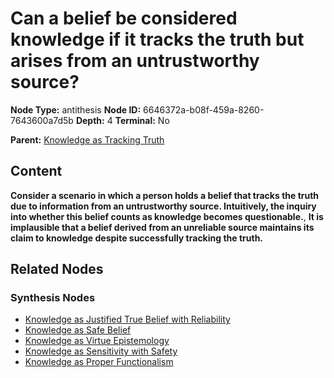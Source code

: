 # Can a belief be considered knowledge if it tracks the truth but arises from an untrustworthy source?

**Node Type:** antithesis
**Node ID:** 6646372a-b08f-459a-8260-7643600a7d5b
**Depth:** 4
**Terminal:** No

**Parent:** [Knowledge as Tracking Truth](knowledge-as-tracking-truth-synthesis-e67ff76f-b3ec-4cc7-b490-d784b722a8e3.md)

## Content

**Consider a scenario in which a person holds a belief that tracks the truth due to information from an untrustworthy source. Intuitively, the inquiry into whether this belief counts as knowledge becomes questionable.**, **It is implausible that a belief derived from an unreliable source maintains its claim to knowledge despite successfully tracking the truth.**

## Related Nodes

### Synthesis Nodes

- [Knowledge as Justified True Belief with Reliability](knowledge-as-justified-true-belief-with-reliability-synthesis-ff1f87a7-e4df-4eb2-8b29-3c4b2367494a.md)
- [Knowledge as Safe Belief](knowledge-as-safe-belief-synthesis-2cac7937-3c6f-496f-bd38-99465f0a1cd7.md)
- [Knowledge as Virtue Epistemology](knowledge-as-virtue-epistemology-synthesis-2f213df5-4530-4920-b50e-1771085e0d23.md)
- [Knowledge as Sensitivity with Safety](knowledge-as-sensitivity-with-safety-synthesis-96505963-9cd2-4e73-a221-e1bea35b94b7.md)
- [Knowledge as Proper Functionalism](knowledge-as-proper-functionalism-synthesis-358443a2-6657-49ec-bb85-c822f236a871.md)
